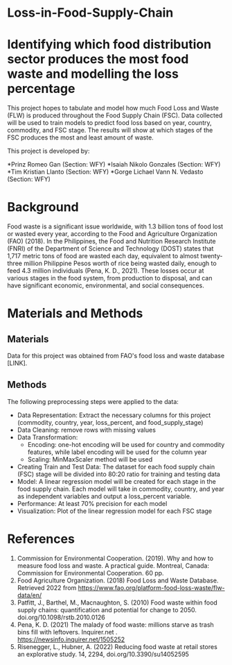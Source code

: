 # Loss-in-Food-Supply-Chain

# Identifying which food distribution sector produces the most food waste and modelling the loss percentage

This project hopes to tabulate and model how much Food Loss and Waste (FLW) is produced throughout the Food Supply Chain (FSC). Data collected will be used to train models to predict food loss based on year, country, commodity, and FSC stage. The results will show at which stages of the FSC produces the most and least amount of waste.

This project is developed by: 

*Prinz Romeo Gan  (Section: WFY)
*Isaiah Nikolo Gonzales (Section: WFY)
*Tim Kristian Llanto (Section: WFY)
*Gorge Lichael Vann N. Vedasto (Section: WFY)

# Background

Food waste is a significant issue worldwide, with 1.3 billion tons of food lost or wasted every year, according to the Food and Agriculture Organization (FAO) (2018). In the Philippines, the Food and Nutrition Research Institute (FNRI) of the Department of Science and Technology (DOST) states that 1,717 metric tons of food are wasted each day, equivalent to almost twenty-three million Philippine Pesos worth of rice being wasted daily, enough to feed 4.3 million individuals (Pena, K. D., 2021). These losses occur at various stages in the food system, from production to disposal, and can have significant economic, environmental, and social consequences. 

# Materials and Methods

## Materials

Data for this project was obtained from FAO's food loss and waste database [LINK].

## Methods

The following preprocessing steps were applied to the data:

* Data Representation: Extract the necessary columns for this project (commodity, country, year, loss_percent, and food_supply_stage)
* Data Cleaning: remove rows with missing values
* Data Transformation: 
  * Encoding: one-hot encoding will be used for country and commodity features, while label encoding will be used for the column year
  * Scaling: MinMaxScaler method will be used
* Creating Train and Test Data: The dataset for each food supply chain (FSC) stage will be divided into 80:20 ratio for training and testing data
* Model: A linear regression model will be created for each stage in the food supply chain. Each model will take in commodity, country, and year as independent variables and output a loss_percent variable.
* Performance: At least 70% precision for each model
* Visualization: Plot of the linear regression model for each FSC stage

# References

1. Commission for Environmental Cooperation. (2019). Why and how to measure food loss and waste. A practical guide. Montreal, Canada: Commission for Environmental Cooperation. 60 pp.
2. Food Agriculture Organization. (2018) Food Loss and Waste Database. Retrieved 2022 from https://www.fao.org/platform-food-loss-waste/flw-data/en/
3. Patfitt, J., Barthel, M., Macnaughton, S. (2010) Food waste within food supply chains: quantification and potential for change to 2050. doi.org/10.1098/rstb.2010.0126
4. Pena, K. D. (2021) The malady of food waste: millions starve as trash bins fill with leftovers. Inquirer.net . https://newsinfo.inquirer.net/1505252
5. Risenegger, L., Hubner, A. (2022) Reducing food waste at retail stores an explorative study. 14, 2294, doi.org/10.3390/su14052595
